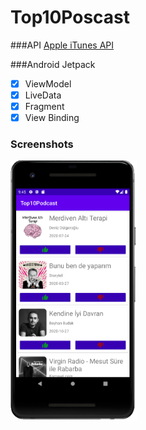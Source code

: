 # Top10Poscast

###API
[Apple iTunes API](https://rss.itunes.apple.com/en-us)

###Android Jetpack
- [x] ViewModel
- [x] LiveData
- [x] Fragment
- [x] View Binding

### Screenshots
<div>
<img src="./ReadmeResources/1.png" width="40%" >
</div>